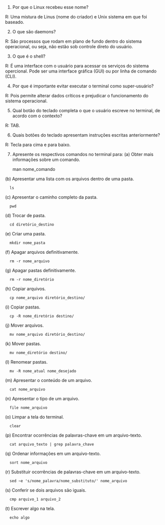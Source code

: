 1. Por que o Linux recebeu esse nome?

R: Uma mistura de Linus (nome do criador) e Unix sistema em que foi baseado.

2. O que são daemons?

R: São processos que rodam em plano de fundo dentro do sistema operacional, ou seja, não estão sob controle direto do usuário.

3. O que é o shell?

R: É uma interface com o usuário para acessar os serviços do sistema opercional. Pode ser uma interface gráfica (GUI) ou por
linha de comando (CLI).

4. Por que é importante evitar executar o terminal como super-usuário?

R: Pois permite alterar dados críticos e prejudicar o funcionamento do sistema operacional.

5. Qual botão do teclado completa o que o usuário escreve no terminal, de acordo com o contexto?

R: TAB.

6. Quais botões do teclado apresentam instruções escritas anteriormente?

R: Tecla para cima e para baixo.

7. Apresente os respectivos comandos no terminal para:
  (a) Obter mais informações sobre um comando.
      
      man nome_comando
      
  (b) Apresentar uma lista com os arquivos dentro de uma pasta.
      
      ls
      
  (c) Apresentar o caminho completo da pasta.
      
      pwd
  
  (d) Trocar de pasta.
      
      cd diretório_destino
      
  (e) Criar uma pasta.
      
      mkdir nome_pasta
      
  (f) Apagar arquivos definitivamente.
      
      rm -r nome_arquivo
  
  (g) Apagar pastas definitivamente.
      
      rm -r nome_diretório
      
  (h) Copiar arquivos.
      
      cp nome_arquivo diretório_destino/
  
  (i) Copiar pastas.
      
      cp -R nome_diretório destino/
  
  (j) Mover arquivos.
      
      mv nome_arquivo diretório_destino/
  
  (k) Mover pastas.
      
      mv nome_diretório destino/
  
  (l) Renomear pastas.
      
      mv -R nome_atual nome_desejado
    
  (m) Apresentar o conteúdo de um arquivo.
      
      cat nome_arquivo
  
  (n) Apresentar o tipo de um arquivo.
      
      file nome_arquivo
  
  (o) Limpar a tela do terminal.
      
      clear
  
  (p) Encontrar ocorrências de palavras-chave em um arquivo-texto.
      
      cat arquivo_texto | grep palavra_chave
  
  (q) Ordenar informações em um arquivo-texto.
      
      sort nome_arquivo
  
  (r) Substituir ocorrências de palavras-chave em um arquivo-texto.
      
      sed ~e 's/nome_palavra/nome_substituto/' nome_arquivo
  
  (s) Conferir se dois arquivos são iguais.
      
      cmp arquivo_1 arquivo_2
  
  (t) Escrever algo na tela.
      
      echo algo
    
